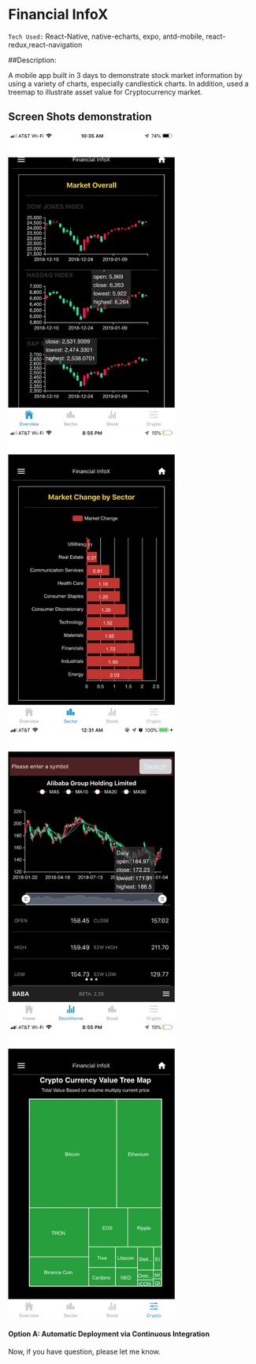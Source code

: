 # Financial InfoX

`Tech Used:` React-Native, native-echarts, expo, antd-mobile, react-redux,react-navigation

##Description:

A mobile app built in 3 days to demonstrate stock market information by using a variety of charts, especially candlestick charts. In addition, used a tree­map to illustrate asset value for Cryptocurrency market.

## Screen Shots demonstration

  <img src=assets/images/marketOverall.jpg height="600">
  <img src=assets/images/sector.jpg height="600">
  <img src=assets/images/stockScreen.jpg height="600">
  <img src=assets/images/Crypto.jpg height="600">

#### Option A: Automatic Deployment via Continuous Integration

Now, if you have question, please let me know.
